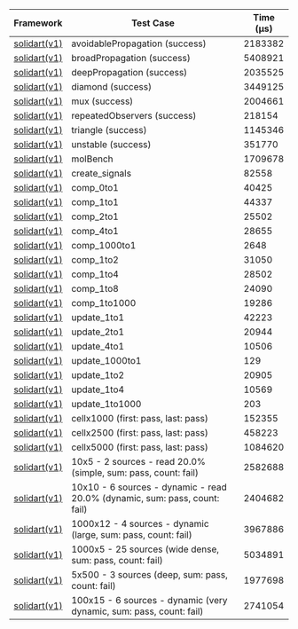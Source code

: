 | Framework | Test Case | Time (μs) |
| --- | --- | --- |
| [solidart(v1)](https://github.com/nank1ro/solidart) | avoidablePropagation (success) | 2183382 |
| [solidart(v1)](https://github.com/nank1ro/solidart) | broadPropagation (success) | 5408921 |
| [solidart(v1)](https://github.com/nank1ro/solidart) | deepPropagation (success) | 2035525 |
| [solidart(v1)](https://github.com/nank1ro/solidart) | diamond (success) | 3449125 |
| [solidart(v1)](https://github.com/nank1ro/solidart) | mux (success) | 2004661 |
| [solidart(v1)](https://github.com/nank1ro/solidart) | repeatedObservers (success) | 218154 |
| [solidart(v1)](https://github.com/nank1ro/solidart) | triangle (success) | 1145346 |
| [solidart(v1)](https://github.com/nank1ro/solidart) | unstable (success) | 351770 |
| [solidart(v1)](https://github.com/nank1ro/solidart) | molBench | 1709678 |
| [solidart(v1)](https://github.com/nank1ro/solidart) | create_signals | 82558 |
| [solidart(v1)](https://github.com/nank1ro/solidart) | comp_0to1 | 40425 |
| [solidart(v1)](https://github.com/nank1ro/solidart) | comp_1to1 | 44337 |
| [solidart(v1)](https://github.com/nank1ro/solidart) | comp_2to1 | 25502 |
| [solidart(v1)](https://github.com/nank1ro/solidart) | comp_4to1 | 28655 |
| [solidart(v1)](https://github.com/nank1ro/solidart) | comp_1000to1 | 2648 |
| [solidart(v1)](https://github.com/nank1ro/solidart) | comp_1to2 | 31050 |
| [solidart(v1)](https://github.com/nank1ro/solidart) | comp_1to4 | 28502 |
| [solidart(v1)](https://github.com/nank1ro/solidart) | comp_1to8 | 24090 |
| [solidart(v1)](https://github.com/nank1ro/solidart) | comp_1to1000 | 19286 |
| [solidart(v1)](https://github.com/nank1ro/solidart) | update_1to1 | 42223 |
| [solidart(v1)](https://github.com/nank1ro/solidart) | update_2to1 | 20944 |
| [solidart(v1)](https://github.com/nank1ro/solidart) | update_4to1 | 10506 |
| [solidart(v1)](https://github.com/nank1ro/solidart) | update_1000to1 | 129 |
| [solidart(v1)](https://github.com/nank1ro/solidart) | update_1to2 | 20905 |
| [solidart(v1)](https://github.com/nank1ro/solidart) | update_1to4 | 10569 |
| [solidart(v1)](https://github.com/nank1ro/solidart) | update_1to1000 | 203 |
| [solidart(v1)](https://github.com/nank1ro/solidart) | cellx1000 (first: pass, last: pass) | 152355 |
| [solidart(v1)](https://github.com/nank1ro/solidart) | cellx2500 (first: pass, last: pass) | 458223 |
| [solidart(v1)](https://github.com/nank1ro/solidart) | cellx5000 (first: pass, last: pass) | 1084620 |
| [solidart(v1)](https://github.com/nank1ro/solidart) | 10x5 - 2 sources - read 20.0% (simple, sum: pass, count: fail) | 2582688 |
| [solidart(v1)](https://github.com/nank1ro/solidart) | 10x10 - 6 sources - dynamic - read 20.0% (dynamic, sum: pass, count: fail) | 2404682 |
| [solidart(v1)](https://github.com/nank1ro/solidart) | 1000x12 - 4 sources - dynamic (large, sum: pass, count: fail) | 3967886 |
| [solidart(v1)](https://github.com/nank1ro/solidart) | 1000x5 - 25 sources (wide dense, sum: pass, count: fail) | 5034891 |
| [solidart(v1)](https://github.com/nank1ro/solidart) | 5x500 - 3 sources (deep, sum: pass, count: fail) | 1977698 |
| [solidart(v1)](https://github.com/nank1ro/solidart) | 100x15 - 6 sources - dynamic (very dynamic, sum: pass, count: fail) | 2741054 |
